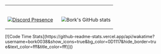 <table width="100%"> 
  <tr>
  <td width="50%">

&nbsp; <br>  [![Discord Presence](https://lanyard.cnrad.dev/api/468812867194322945)](https://discord.com/users/468812867194322945)

  </td>
  <td width="50%">

&nbsp; <br> ![Bork's GitHub stats](https://github-readme-stats.vercel.app/api?username=Bork0038&show_icons=true&theme=radical)

  </td>
</table>
[![Code Time Stats](https://github-readme-stats.vercel.app/api/wakatime?username=bork0038&show_icons=true&bg_color=0D1117&hide_border=true&text_color=fff&title_color=fff)]()
<br />
